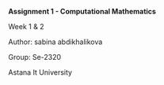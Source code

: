 **Assignment 1 - Computational Mathematics**

Week 1 & 2

Author: sabina abdikhalikova 

Group: Se-2320

Astana It University
